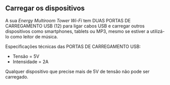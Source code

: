 ## Carregar os dispositivos

A sua *Energy Multiroom Tower Wi-Fi* tem DUAS PORTAS DE CARREGAMENTO USB (12) para ligar cabos USB e carregar outros dispositivos como smartphones, tablets ou MP3, mesmo se estiver a utilizá-lo como leitor de música.

Especificações técnicas das PORTAS DE CARREGAMENTO USB: <br>

- Tensão = 5V 
- Intensidade = 2A

Qualquer dispositivo que precise mais de 5V de tensão não pode ser carregado.

